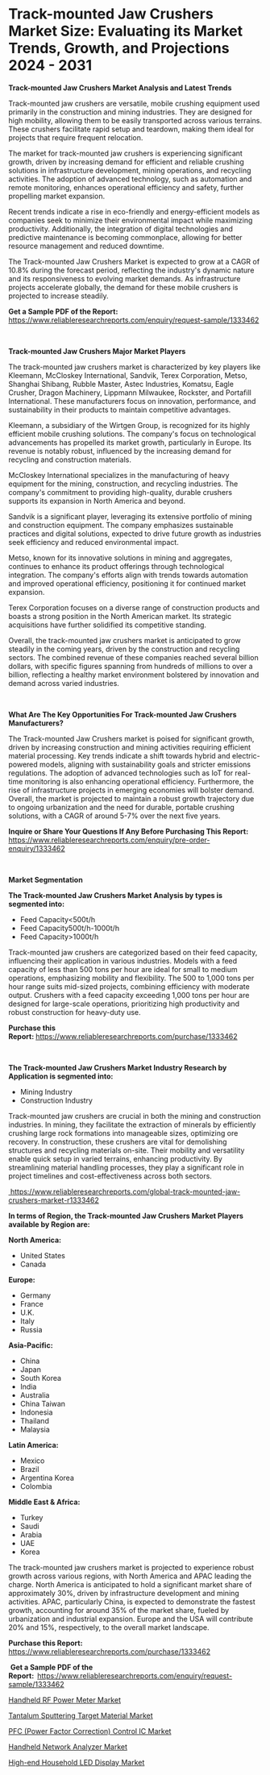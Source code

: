 <p><h1>Track-mounted Jaw Crushers Market Size: Evaluating its Market Trends, Growth, and Projections 2024 - 2031</h1></p><p><strong>Track-mounted Jaw Crushers Market Analysis and Latest Trends</strong></p>
<p><p>Track-mounted jaw crushers are versatile, mobile crushing equipment used primarily in the construction and mining industries. They are designed for high mobility, allowing them to be easily transported across various terrains. These crushers facilitate rapid setup and teardown, making them ideal for projects that require frequent relocation. </p><p>The market for track-mounted jaw crushers is experiencing significant growth, driven by increasing demand for efficient and reliable crushing solutions in infrastructure development, mining operations, and recycling activities. The adoption of advanced technology, such as automation and remote monitoring, enhances operational efficiency and safety, further propelling market expansion. </p><p>Recent trends indicate a rise in eco-friendly and energy-efficient models as companies seek to minimize their environmental impact while maximizing productivity. Additionally, the integration of digital technologies and predictive maintenance is becoming commonplace, allowing for better resource management and reduced downtime. </p><p>The Track-mounted Jaw Crushers Market is expected to grow at a CAGR of 10.8% during the forecast period, reflecting the industry's dynamic nature and its responsiveness to evolving market demands. As infrastructure projects accelerate globally, the demand for these mobile crushers is projected to increase steadily.</p></p>
<p><strong>Get a Sample PDF of the Report:&nbsp;</strong> <a href="https://www.reliableresearchreports.com/enquiry/request-sample/1333462?utm_campaign=31&utm_medium=2&utm_source=Github&utm_content=ia&utm_term=01102024&utm_id=track-mounted-jaw-crushers">https://www.reliableresearchreports.com/enquiry/request-sample/1333462</a></p>
<p>&nbsp;</p>
<p><strong>Track-mounted Jaw Crushers Major Market Players</strong></p>
<p><p>The track-mounted jaw crushers market is characterized by key players like Kleemann, McCloskey International, Sandvik, Terex Corporation, Metso, Shanghai Shibang, Rubble Master, Astec Industries, Komatsu, Eagle Crusher, Dragon Machinery, Lippmann Milwaukee, Rockster, and Portafill International. These manufacturers focus on innovation, performance, and sustainability in their products to maintain competitive advantages.</p><p>Kleemann, a subsidiary of the Wirtgen Group, is recognized for its highly efficient mobile crushing solutions. The company's focus on technological advancements has propelled its market growth, particularly in Europe. Its revenue is notably robust, influenced by the increasing demand for recycling and construction materials.</p><p>McCloskey International specializes in the manufacturing of heavy equipment for the mining, construction, and recycling industries. The company's commitment to providing high-quality, durable crushers supports its expansion in North America and beyond.</p><p>Sandvik is a significant player, leveraging its extensive portfolio of mining and construction equipment. The company emphasizes sustainable practices and digital solutions, expected to drive future growth as industries seek efficiency and reduced environmental impact.</p><p>Metso, known for its innovative solutions in mining and aggregates, continues to enhance its product offerings through technological integration. The company's efforts align with trends towards automation and improved operational efficiency, positioning it for continued market expansion.</p><p>Terex Corporation focuses on a diverse range of construction products and boasts a strong position in the North American market. Its strategic acquisitions have further solidified its competitive standing.</p><p>Overall, the track-mounted jaw crushers market is anticipated to grow steadily in the coming years, driven by the construction and recycling sectors. The combined revenue of these companies reached several billion dollars, with specific figures spanning from hundreds of millions to over a billion, reflecting a healthy market environment bolstered by innovation and demand across varied industries.</p></p>
<p>&nbsp;</p>
<p><strong>What Are The Key Opportunities For Track-mounted Jaw Crushers Manufacturers?</strong></p>
<p><p>The Track-mounted Jaw Crushers market is poised for significant growth, driven by increasing construction and mining activities requiring efficient material processing. Key trends indicate a shift towards hybrid and electric-powered models, aligning with sustainability goals and stricter emissions regulations. The adoption of advanced technologies such as IoT for real-time monitoring is also enhancing operational efficiency. Furthermore, the rise of infrastructure projects in emerging economies will bolster demand. Overall, the market is projected to maintain a robust growth trajectory due to ongoing urbanization and the need for durable, portable crushing solutions, with a CAGR of around 5-7% over the next five years.</p></p>
<p><strong>Inquire or Share Your Questions If Any Before Purchasing This Report:</strong> <a href="https://www.reliableresearchreports.com/enquiry/pre-order-enquiry/1333462?utm_campaign=31&utm_medium=2&utm_source=Github&utm_content=ia&utm_term=01102024&utm_id=track-mounted-jaw-crushers">https://www.reliableresearchreports.com/enquiry/pre-order-enquiry/1333462</a></p>
<p>&nbsp;</p>
<p><strong>Market Segmentation</strong></p>
<p><strong>The Track-mounted Jaw Crushers Market Analysis by types is segmented into:</strong></p>
<p><ul><li>Feed Capacity<500t/h</li><li>Feed Capacity500t/h-1000t/h</li><li>Feed Capacity>1000t/h</li></ul></p>
<p><p>Track-mounted jaw crushers are categorized based on their feed capacity, influencing their application in various industries. Models with a feed capacity of less than 500 tons per hour are ideal for small to medium operations, emphasizing mobility and flexibility. The 500 to 1,000 tons per hour range suits mid-sized projects, combining efficiency with moderate output. Crushers with a feed capacity exceeding 1,000 tons per hour are designed for large-scale operations, prioritizing high productivity and robust construction for heavy-duty use.</p></p>
<p><strong>Purchase this Report:&nbsp;</strong><a href="https://www.reliableresearchreports.com/purchase/1333462?utm_campaign=31&utm_medium=2&utm_source=Github&utm_content=ia&utm_term=01102024&utm_id=track-mounted-jaw-crushers">https://www.reliableresearchreports.com/purchase/1333462</a></p>
<p>&nbsp;</p>
<p><strong>The Track-mounted Jaw Crushers Market Industry Research by Application is segmented into:</strong></p>
<p><ul><li>Mining Industry</li><li>Construction Industry</li></ul></p>
<p><p>Track-mounted jaw crushers are crucial in both the mining and construction industries. In mining, they facilitate the extraction of minerals by efficiently crushing large rock formations into manageable sizes, optimizing ore recovery. In construction, these crushers are vital for demolishing structures and recycling materials on-site. Their mobility and versatility enable quick setup in varied terrains, enhancing productivity. By streamlining material handling processes, they play a significant role in project timelines and cost-effectiveness across both sectors.</p></p>
<p><a href="https://www.reliableresearchreports.com/global-track-mounted-jaw-crushers-market-r1333462?utm_campaign=31&utm_medium=2&utm_source=Github&utm_content=ia&utm_term=01102024&utm_id=track-mounted-jaw-crushers">&nbsp;https://www.reliableresearchreports.com/global-track-mounted-jaw-crushers-market-r1333462</a></p>
<p><strong>In terms of Region, the Track-mounted Jaw Crushers Market Players available by Region are:</strong></p>
<p>
    <p> <strong> North America: </strong>
        <ul>
            <li>United States</li>
            <li>Canada</li>
        </ul>
        </p> 
    <p> <strong> Europe: </strong>
        <ul>
            <li>Germany</li>
            <li>France</li>
            <li>U.K.</li>
            <li>Italy</li>
            <li>Russia</li>
        </ul>
        </p> 
    <p> <strong> Asia-Pacific: </strong>
        <ul>
            <li>China</li>
            <li>Japan</li>
            <li>South Korea</li>
            <li>India</li>
            <li>Australia</li>
            <li>China Taiwan</li>
            <li>Indonesia</li>
            <li>Thailand</li>
            <li>Malaysia</li>
        </ul>
        </p> 
    <p> <strong> Latin America: </strong>
        <ul>
            <li>Mexico</li>
            <li>Brazil</li>
            <li>Argentina Korea</li>
            <li>Colombia</li>
        </ul>
        </p> 
    <p> <strong> Middle East & Africa: </strong>
        <ul>
            <li>Turkey</li>
            <li>Saudi</li>
            <li>Arabia</li>
            <li>UAE</li>
            <li>Korea</li>
        </ul>
    </p>
    </p>
<p><p>The track-mounted jaw crushers market is projected to experience robust growth across various regions, with North America and APAC leading the charge. North America is anticipated to hold a significant market share of approximately 30%, driven by infrastructure development and mining activities. APAC, particularly China, is expected to demonstrate the fastest growth, accounting for around 35% of the market share, fueled by urbanization and industrial expansion. Europe and the USA will contribute 20% and 15%, respectively, to the overall market landscape.</p></p>
<p><strong>Purchase this Report: </strong><a href="https://www.reliableresearchreports.com/purchase/1333462?utm_campaign=31&utm_medium=2&utm_source=Github&utm_content=ia&utm_term=01102024&utm_id=track-mounted-jaw-crushers">https://www.reliableresearchreports.com/purchase/1333462</a></p>
<p>&nbsp;<strong>Get a Sample PDF of the Report:&nbsp;&nbsp;</strong><a href="https://www.reliableresearchreports.com/enquiry/request-sample/1333462?utm_campaign=31&utm_medium=2&utm_source=Github&utm_content=ia&utm_term=01102024&utm_id=track-mounted-jaw-crushers">https://www.reliableresearchreports.com/enquiry/request-sample/1333462</a></p>
<p><strong></strong></p>
<p><p><a href="https://www.linkedin.com/pulse/global-handheld-rf-power-meter-market-opportunities-challenges2024-t0yzc?utm_campaign=31&utm_medium=2&utm_source=Github&utm_content=ia&utm_term=01102024&utm_id=track-mounted-jaw-crushers">Handheld RF Power Meter Market</a></p><p><a href="https://github.com/juniordelafrance/Market-Research-Report-List-5/blob/main/tantalum-sputtering-target-material-market.md?utm_campaign=31&utm_medium=2&utm_source=Github&utm_content=ia&utm_term=01102024&utm_id=track-mounted-jaw-crushers">Tantalum Sputtering Target Material Market</a></p><p><a href="https://issuu.com/reportprime-2/docs/pfc-power-factor-correction-control_59d53758a3391d?utm_campaign=31&utm_medium=2&utm_source=Github&utm_content=ia&utm_term=01102024&utm_id=track-mounted-jaw-crushers">PFC (Power Factor Correction) Control IC Market</a></p><p><a href="https://www.linkedin.com/pulse/evaluating-global-handheld-network-analyzer-market-trends-8bolc?utm_campaign=31&utm_medium=2&utm_source=Github&utm_content=ia&utm_term=01102024&utm_id=track-mounted-jaw-crushers">Handheld Network Analyzer Market</a></p><p><a href="https://issuu.com/reportprime-2/docs/high-end-household-led-display-mark_0f497ea4ffc1dc?utm_campaign=31&utm_medium=2&utm_source=Github&utm_content=ia&utm_term=01102024&utm_id=track-mounted-jaw-crushers">High-end Household LED Display Market</a></p></p>